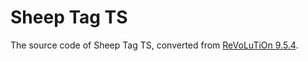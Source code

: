 # Sheep Tag TS

The source code of Sheep Tag TS, converted from
[ReVoLuTiOn 9.5.4](https://www.epicwar.com/maps/333235/).
